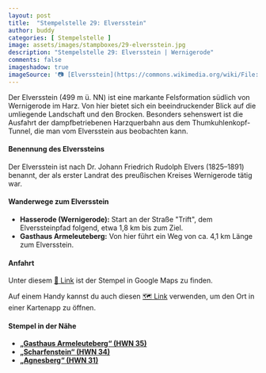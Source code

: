 ```yaml
---
layout: post
title:  "Stempelstelle 29: Elversstein"
author: buddy
categories: [ Stempelstelle ]
image: assets/images/stampboxes/29-elversstein.jpg
description: "Stempelstelle 29: Elversstein | Wernigerode"
comments: false
imageshadow: true
imageSource: '📷 [Elversstein](https://commons.wikimedia.org/wiki/File:Elversstein.JPG) von <a href="//commons.wikimedia.org/wiki/User:B.Thomas95" title="User:B.Thomas95">Thomas Binder</a> unter Lizenz [CC BY-SA 4.0](https://creativecommons.org/licenses/by-sa/4.0)'
---
```


Der Elversstein (499 m ü. NN) ist eine markante Felsformation südlich von Wernigerode im Harz. Von hier bietet sich ein beeindruckender Blick auf die umliegende Landschaft und den Brocken. Besonders sehenswert ist die Ausfahrt der dampfbetriebenen Harzquerbahn aus dem Thumkuhlenkopf-Tunnel, die man vom Elversstein aus beobachten kann.

#### Benennung des Elverssteins

Der Elversstein ist nach Dr. Johann Friedrich Rudolph Elvers (1825–1891) benannt, der als erster Landrat des preußischen Kreises Wernigerode tätig war.

#### Wanderwege zum Elversstein

- **Hasserode (Wernigerode):** Start an der Straße "Trift", dem Elverssteinpfad folgend, etwa 1,8 km bis zum Ziel.
- **Gasthaus Armeleuteberg:** Von hier führt ein Weg von ca. 4,1 km Länge zum Elversstein.

#### Anfahrt

Unter diesem [📍 Link](https://www.google.com/maps/dir/?api=1&origin=&destination=51.80444%2C%2010.73472) ist der Stempel in Google Maps zu finden.

<div class="android-only">
  Auf einem Handy kannst du auch diesen 
  <a href="geo:51.80444,10.73472">🗺️ Link</a> 
  verwenden, um den Ort in einer Kartenapp zu öffnen.
  <p></p>
</div>

#### Stempel in der Nähe

- [**„Gasthaus Armeleuteberg“ (HWN 35)**](/stempelstelle-35-gasthaus-armeleuteberg)
- [**„Scharfenstein“ (HWN 34)**](/stempelstelle-34-scharfenstein)
- [**„Agnesberg“ (HWN 31)**](/stempelstelle-31-agnesberg)
